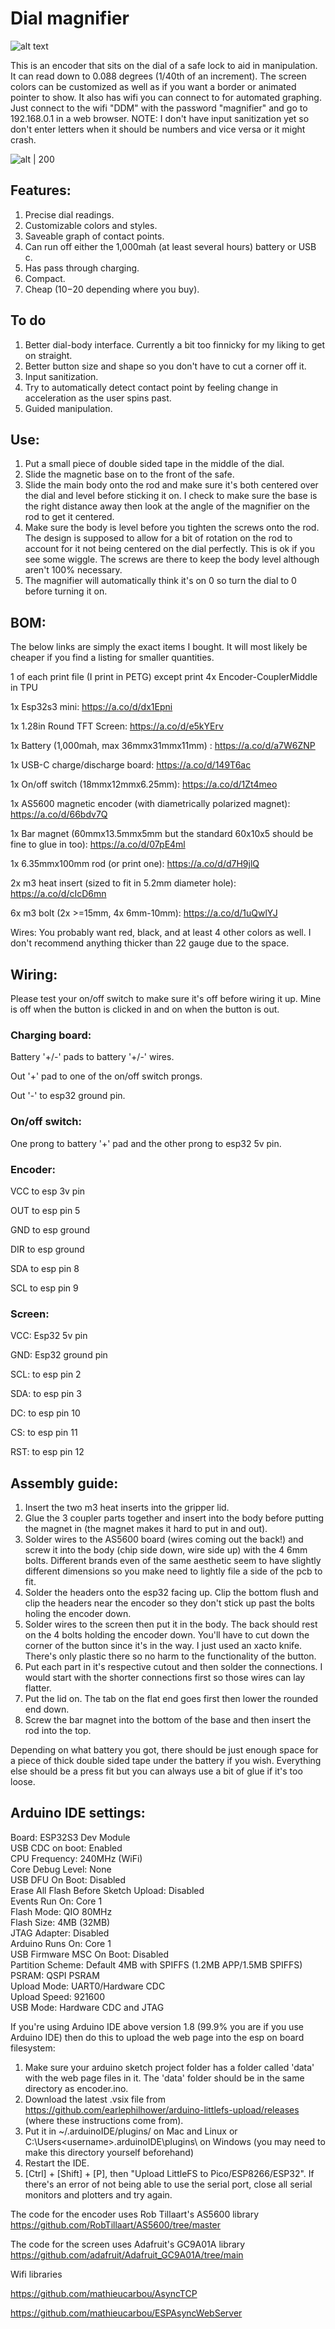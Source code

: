 # Dial magnifier

![alt text](https://github.com/LockManipulator/Locksport/blob/main/Safe%20manipulation/Digital%20Dial%20Magnifier/Images/DDM-Front.jpg?raw=true)

This is an encoder that sits on the dial of a safe lock to aid in manipulation. It can read down to 0.088 degrees (1/40th of an increment). The screen colors can be customized as well as if you want a border or animated pointer to show. It also has wifi you can connect to for automated graphing. Just connect to the wifi "DDM" with the password "magnifier" and go to 192.168.0.1 in a web browser. NOTE: I don't have input sanitization yet so don't enter letters when it should be numbers and vice versa or it might crash.

![alt | 200](https://github.com/LockManipulator/Locksport/blob/main/Safe%20manipulation/Digital%20Dial%20Magnifier/Images/DDM-WebGraph.jpg?raw=true)

## Features:

1. Precise dial readings.
2. Customizable colors and styles.
3. Saveable graph of contact points. 
4. Can run off either the 1,000mah (at least several hours) battery or USB c.
5. Has pass through charging.
6. Compact.
7. Cheap ($10-$20 depending where you buy).


## To do


1. Better dial-body interface. Currently a bit too finnicky for my liking to get on straight.
2. Better button size and shape so you don't have to cut a corner off it.
3. Input sanitization.
4. Try to automatically detect contact point by feeling change in acceleration as the user spins past.
5. Guided manipulation.


## Use:


1. Put a small piece of double sided tape in the middle of the dial.
2. Slide the magnetic base on to the front of the safe.
3. Slide the main body onto the rod and make sure it's both centered over the dial and level before sticking it on. I check to make sure the base is the right distance away then look at the angle of the magnifier on the rod to get it centered.
4. Make sure the body is level before you tighten the screws onto the rod. The design is supposed to allow for a bit of rotation on the rod to account for it not being centered on the dial perfectly. This is ok if you see some wiggle. The screws are there to keep the body level although aren't 100% necessary.
5. The magnifier will automatically think it's on 0 so turn the dial to 0 before turning it on.



## BOM: 


The below links are simply the exact items I bought. It will most likely be cheaper if you find a listing for smaller quantities. 



1 of each print file (I print in PETG) except print 4x Encoder-CouplerMiddle in TPU



1x Esp32s3 mini: https://a.co/d/dx1Epni  



1x 1.28in Round TFT Screen: https://a.co/d/e5kYErv  



1x Battery (1,000mah, max 36mmx31mmx11mm) : https://a.co/d/a7W6ZNP  



1x USB-C charge/discharge board: https://a.co/d/149T6ac  



1x On/off switch (18mmx12mmx6.25mm): https://a.co/d/1Zt4meo  



1x AS5600 magnetic encoder (with diametrically polarized magnet): https://a.co/d/66bdv7Q  



1x Bar magnet (60mmx13.5mmx5mm but the standard 60x10x5 should be fine to glue in too): https://a.co/d/07pE4ml  



1x 6.35mmx100mm rod (or print one): https://a.co/d/d7H9jlQ  



2x m3 heat insert (sized to fit in 5.2mm diameter hole): https://a.co/d/cIcD6mn



6x m3 bolt (2x >=15mm, 4x 6mm-10mm): https://a.co/d/1uQwlYJ  



Wires: You probably want red, black, and at least 4 other colors as well. I don't recommend anything thicker than 22 gauge due to the space. 



## Wiring: 


Please test your on/off switch to make sure it's off before wiring it up. Mine is off when the button is clicked in and on when the button is out.



### Charging board: 

Battery '+/-' pads to battery '+/-' wires.

Out '+' pad to one of the on/off switch prongs.

Out '-' to esp32 ground pin.



### On/off switch: 

One prong to battery '+' pad and the other prong to esp32 5v pin.



### Encoder: 

VCC to esp 3v pin

OUT to esp pin 5

GND to esp ground

DIR to esp ground

SDA to esp pin 8

SCL to esp pin 9



### Screen: 

VCC: Esp32 5v pin

GND: Esp32 ground pin

SCL: to esp pin 2

SDA: to esp pin 3

DC: to esp pin 10

CS: to esp pin 11

RST: to esp pin 12



## Assembly guide:


1. Insert the two m3 heat inserts into the gripper lid.
2. Glue the 3 coupler parts together and insert into the body before putting the magnet in (the magnet makes it hard to put in and out).
3. Solder wires to the AS5600 board (wires coming out the back!) and screw it into the body (chip side down, wire side up) with the 4 6mm bolts. Different brands even of the same aesthetic seem to have slightly different dimensions so you make need to lightly file a side of the pcb to fit.
4. Solder the headers onto the esp32 facing up. Clip the bottom flush and clip the headers near the encoder so they don't stick up past the bolts holing the encoder down.
5. Solder wires to the screen then put it in the body. The back should rest on the 4 bolts holding the encoder down. You'll have to cut down the corner of the button since it's in the way. I just used an xacto knife. There's only plastic there so no harm to the functionality of the button.
6. Put each part in it's respective cutout and then solder the connections. I would start with the shorter connections first so those wires can lay flatter.
7. Put the lid on. The tab on the flat end goes first then lower the rounded end down. 
8. Screw the bar magnet into the bottom of the base and then insert the rod into the top.

Depending on what battery you got, there should be just enough space for a piece of thick double sided tape under the battery if you wish. Everything else should be a press fit but you can always use a bit of glue if it's too loose.

## Arduino IDE settings:

Board: ESP32S3 Dev Module  
USB CDC on boot: Enabled  
CPU Frequency: 240MHz (WiFi)  
Core Debug Level: None  
USB DFU On Boot: Disabled  
Erase All Flash Before Sketch Upload: Disabled  
Events Run On: Core 1  
Flash Mode: QIO 80MHz  
Flash Size: 4MB (32MB)  
JTAG Adapter: Disabled  
Arduino Runs On: Core 1  
USB Firmware MSC On Boot: Disabled  
Partition Scheme: Default 4MB with SPIFFS (1.2MB APP/1.5MB SPIFFS)
PSRAM: QSPI PSRAM  
Upload Mode: UART0/Hardware CDC  
Upload Speed: 921600  
USB Mode: Hardware CDC and JTAG  



If you're using Arduino IDE above version 1.8 (99.9% you are if you use Arduino IDE) then do this to upload the web page into the esp on board filesystem:



1. Make sure your arduino sketch project folder has a folder called 'data' with the web page files in it. The 'data' folder should be in the same directory as encoder.ino.
2. Download the latest .vsix file from https://github.com/earlephilhower/arduino-littlefs-upload/releases (where these instructions come from).
3. Put it in ~/.arduinoIDE/plugins/ on Mac and Linux or C:\Users\<username>\.arduinoIDE\plugins\ on Windows (you may need to make this directory yourself beforehand)
4. Restart the IDE.
5. [Ctrl] + [Shift] + [P], then "Upload LittleFS to Pico/ESP8266/ESP32". If there's an error of not being able to use the serial port, close all serial monitors and plotters and try again.



The code for the encoder uses Rob Tillaart's AS5600 library https://github.com/RobTillaart/AS5600/tree/master



The code for the screen uses Adafruit's GC9A01A library https://github.com/adafruit/Adafruit_GC9A01A/tree/main



Wifi libraries



https://github.com/mathieucarbou/AsyncTCP



https://github.com/mathieucarbou/ESPAsyncWebServer


